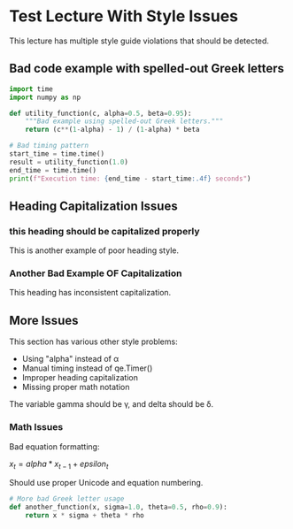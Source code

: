 # Test Lecture With Style Issues

This lecture has multiple style guide violations that should be detected.

## Bad code example with spelled-out Greek letters

```python
import time
import numpy as np

def utility_function(c, alpha=0.5, beta=0.95):
    """Bad example using spelled-out Greek letters."""
    return (c**(1-alpha) - 1) / (1-alpha) * beta

# Bad timing pattern
start_time = time.time()
result = utility_function(1.0)
end_time = time.time()
print(f"Execution time: {end_time - start_time:.4f} seconds")
```

## Heading Capitalization Issues

### this heading should be capitalized properly

This is another example of poor heading style.

### Another Bad Example OF Capitalization

This heading has inconsistent capitalization.

## More Issues

This section has various other style problems:

- Using "alpha" instead of α
- Manual timing instead of qe.Timer()
- Improper heading capitalization
- Missing proper math notation

The variable gamma should be γ, and delta should be δ.

### Math Issues

Bad equation formatting:

$x_t = alpha * x_{t-1} + epsilon_t$

Should use proper Unicode and equation numbering.

```python
# More bad Greek letter usage
def another_function(x, sigma=1.0, theta=0.5, rho=0.9):
    return x * sigma + theta * rho
```